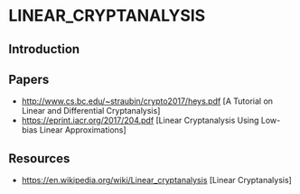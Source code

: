 # LINEAR_CRYPTANALYSIS
## Introduction
## Papers
- http://www.cs.bc.edu/~straubin/crypto2017/heys.pdf [A Tutorial on
Linear and Differential Cryptanalysis]
- https://eprint.iacr.org/2017/204.pdf [Linear Cryptanalysis Using Low-bias Linear
Approximations]
## Resources
- https://en.wikipedia.org/wiki/Linear_cryptanalysis [Linear Cryptanalysis]